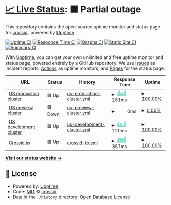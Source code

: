 # [📈 Live Status](https://status.crossid.io): <!--live status--> **🟧 Partial outage**

This repository contains the open-source uptime monitor and status page for [crossid](https://status.crossid.io), powered by [Upptime](https://github.com/upptime/upptime).

[![Uptime CI](https://github.com/crossid/status/workflows/Uptime%20CI/badge.svg)](https://github.com/crossid/status/actions?query=workflow%3A%22Uptime+CI%22)
[![Response Time CI](https://github.com/crossid/status/workflows/Response%20Time%20CI/badge.svg)](https://github.com/crossid/status/actions?query=workflow%3A%22Response+Time+CI%22)
[![Graphs CI](https://github.com/crossid/status/workflows/Graphs%20CI/badge.svg)](https://github.com/crossid/status/actions?query=workflow%3A%22Graphs+CI%22)
[![Static Site CI](https://github.com/crossid/status/workflows/Static%20Site%20CI/badge.svg)](https://github.com/crossid/status/actions?query=workflow%3A%22Static+Site+CI%22)
[![Summary CI](https://github.com/crossid/status/workflows/Summary%20CI/badge.svg)](https://github.com/crossid/status/actions?query=workflow%3A%22Summary+CI%22)

With [Upptime](https://upptime.js.org), you can get your own unlimited and free uptime monitor and status page, powered entirely by a GitHub repository. We use [Issues](https://github.com/crossid/status/issues) as incident reports, [Actions](https://github.com/crossid/status/actions) as uptime monitors, and [Pages](https://status.crossid.io) for the status page.

<!--start: status pages-->
<!-- This summary is generated by Upptime (https://github.com/upptime/upptime) -->
<!-- Do not edit this manually, your changes will be overwritten -->
<!-- prettier-ignore -->
| URL | Status | History | Response Time | Uptime |
| --- | ------ | ------- | ------------- | ------ |
| <img alt="" src="https://icons.duckduckgo.com/ip3/crossid.us.crossid.io.ico" height="13"> [US production cluster](https://crossid.us.crossid.io/api/cluster/v1/health/ready) | 🟩 Up | [us-production-cluster.yml](https://github.com/crossid/status/commits/HEAD/history/us-production-cluster.yml) | <details><summary><img alt="Response time graph" src="./graphs/us-production-cluster/response-time-week.png" height="20"> 151ms</summary><br><a href="https://status.crossid.io/history/us-production-cluster"><img alt="Response time 135" src="https://img.shields.io/endpoint?url=https%3A%2F%2Fraw.githubusercontent.com%2Fcrossid%2Fstatus%2FHEAD%2Fapi%2Fus-production-cluster%2Fresponse-time.json"></a><br><a href="https://status.crossid.io/history/us-production-cluster"><img alt="24-hour response time 86" src="https://img.shields.io/endpoint?url=https%3A%2F%2Fraw.githubusercontent.com%2Fcrossid%2Fstatus%2FHEAD%2Fapi%2Fus-production-cluster%2Fresponse-time-day.json"></a><br><a href="https://status.crossid.io/history/us-production-cluster"><img alt="7-day response time 151" src="https://img.shields.io/endpoint?url=https%3A%2F%2Fraw.githubusercontent.com%2Fcrossid%2Fstatus%2FHEAD%2Fapi%2Fus-production-cluster%2Fresponse-time-week.json"></a><br><a href="https://status.crossid.io/history/us-production-cluster"><img alt="30-day response time 135" src="https://img.shields.io/endpoint?url=https%3A%2F%2Fraw.githubusercontent.com%2Fcrossid%2Fstatus%2FHEAD%2Fapi%2Fus-production-cluster%2Fresponse-time-month.json"></a><br><a href="https://status.crossid.io/history/us-production-cluster"><img alt="1-year response time 135" src="https://img.shields.io/endpoint?url=https%3A%2F%2Fraw.githubusercontent.com%2Fcrossid%2Fstatus%2FHEAD%2Fapi%2Fus-production-cluster%2Fresponse-time-year.json"></a></details> | <details><summary><a href="https://status.crossid.io/history/us-production-cluster">100.00%</a></summary><a href="https://status.crossid.io/history/us-production-cluster"><img alt="All-time uptime 96.94%" src="https://img.shields.io/endpoint?url=https%3A%2F%2Fraw.githubusercontent.com%2Fcrossid%2Fstatus%2FHEAD%2Fapi%2Fus-production-cluster%2Fuptime.json"></a><br><a href="https://status.crossid.io/history/us-production-cluster"><img alt="24-hour uptime 100.00%" src="https://img.shields.io/endpoint?url=https%3A%2F%2Fraw.githubusercontent.com%2Fcrossid%2Fstatus%2FHEAD%2Fapi%2Fus-production-cluster%2Fuptime-day.json"></a><br><a href="https://status.crossid.io/history/us-production-cluster"><img alt="7-day uptime 100.00%" src="https://img.shields.io/endpoint?url=https%3A%2F%2Fraw.githubusercontent.com%2Fcrossid%2Fstatus%2FHEAD%2Fapi%2Fus-production-cluster%2Fuptime-week.json"></a><br><a href="https://status.crossid.io/history/us-production-cluster"><img alt="30-day uptime 100.00%" src="https://img.shields.io/endpoint?url=https%3A%2F%2Fraw.githubusercontent.com%2Fcrossid%2Fstatus%2FHEAD%2Fapi%2Fus-production-cluster%2Fuptime-month.json"></a><br><a href="https://status.crossid.io/history/us-production-cluster"><img alt="1-year uptime 96.94%" src="https://img.shields.io/endpoint?url=https%3A%2F%2Fraw.githubusercontent.com%2Fcrossid%2Fstatus%2FHEAD%2Fapi%2Fus-production-cluster%2Fuptime-year.json"></a></details>
| <img alt="" src="https://icons.duckduckgo.com/ip3/crossid.us.preview.crossid.io.ico" height="13"> [US preview cluster](https://crossid.us.preview.crossid.io/api/cluster/v1/health/ready) | 🟥 Down | [us-preview-cluster.yml](https://github.com/crossid/status/commits/HEAD/history/us-preview-cluster.yml) | <details><summary><img alt="Response time graph" src="./graphs/us-preview-cluster/response-time-week.png" height="20"> 0ms</summary><br><a href="https://status.crossid.io/history/us-preview-cluster"><img alt="Response time 125" src="https://img.shields.io/endpoint?url=https%3A%2F%2Fraw.githubusercontent.com%2Fcrossid%2Fstatus%2FHEAD%2Fapi%2Fus-preview-cluster%2Fresponse-time.json"></a><br><a href="https://status.crossid.io/history/us-preview-cluster"><img alt="24-hour response time 0" src="https://img.shields.io/endpoint?url=https%3A%2F%2Fraw.githubusercontent.com%2Fcrossid%2Fstatus%2FHEAD%2Fapi%2Fus-preview-cluster%2Fresponse-time-day.json"></a><br><a href="https://status.crossid.io/history/us-preview-cluster"><img alt="7-day response time 0" src="https://img.shields.io/endpoint?url=https%3A%2F%2Fraw.githubusercontent.com%2Fcrossid%2Fstatus%2FHEAD%2Fapi%2Fus-preview-cluster%2Fresponse-time-week.json"></a><br><a href="https://status.crossid.io/history/us-preview-cluster"><img alt="30-day response time 0" src="https://img.shields.io/endpoint?url=https%3A%2F%2Fraw.githubusercontent.com%2Fcrossid%2Fstatus%2FHEAD%2Fapi%2Fus-preview-cluster%2Fresponse-time-month.json"></a><br><a href="https://status.crossid.io/history/us-preview-cluster"><img alt="1-year response time 125" src="https://img.shields.io/endpoint?url=https%3A%2F%2Fraw.githubusercontent.com%2Fcrossid%2Fstatus%2FHEAD%2Fapi%2Fus-preview-cluster%2Fresponse-time-year.json"></a></details> | <details><summary><a href="https://status.crossid.io/history/us-preview-cluster">0.00%</a></summary><a href="https://status.crossid.io/history/us-preview-cluster"><img alt="All-time uptime 28.03%" src="https://img.shields.io/endpoint?url=https%3A%2F%2Fraw.githubusercontent.com%2Fcrossid%2Fstatus%2FHEAD%2Fapi%2Fus-preview-cluster%2Fuptime.json"></a><br><a href="https://status.crossid.io/history/us-preview-cluster"><img alt="24-hour uptime 0.00%" src="https://img.shields.io/endpoint?url=https%3A%2F%2Fraw.githubusercontent.com%2Fcrossid%2Fstatus%2FHEAD%2Fapi%2Fus-preview-cluster%2Fuptime-day.json"></a><br><a href="https://status.crossid.io/history/us-preview-cluster"><img alt="7-day uptime 0.00%" src="https://img.shields.io/endpoint?url=https%3A%2F%2Fraw.githubusercontent.com%2Fcrossid%2Fstatus%2FHEAD%2Fapi%2Fus-preview-cluster%2Fuptime-week.json"></a><br><a href="https://status.crossid.io/history/us-preview-cluster"><img alt="30-day uptime 1.38%" src="https://img.shields.io/endpoint?url=https%3A%2F%2Fraw.githubusercontent.com%2Fcrossid%2Fstatus%2FHEAD%2Fapi%2Fus-preview-cluster%2Fuptime-month.json"></a><br><a href="https://status.crossid.io/history/us-preview-cluster"><img alt="1-year uptime 28.03%" src="https://img.shields.io/endpoint?url=https%3A%2F%2Fraw.githubusercontent.com%2Fcrossid%2Fstatus%2FHEAD%2Fapi%2Fus-preview-cluster%2Fuptime-year.json"></a></details>
| <img alt="" src="https://icons.duckduckgo.com/ip3/crossid.us.dev.crossid.io.ico" height="13"> [US development cluster](https://crossid.us.dev.crossid.io/api/cluster/v1/health/ready) | 🟩 Up | [us-development-cluster.yml](https://github.com/crossid/status/commits/HEAD/history/us-development-cluster.yml) | <details><summary><img alt="Response time graph" src="./graphs/us-development-cluster/response-time-week.png" height="20"> 120ms</summary><br><a href="https://status.crossid.io/history/us-development-cluster"><img alt="Response time 128" src="https://img.shields.io/endpoint?url=https%3A%2F%2Fraw.githubusercontent.com%2Fcrossid%2Fstatus%2FHEAD%2Fapi%2Fus-development-cluster%2Fresponse-time.json"></a><br><a href="https://status.crossid.io/history/us-development-cluster"><img alt="24-hour response time 83" src="https://img.shields.io/endpoint?url=https%3A%2F%2Fraw.githubusercontent.com%2Fcrossid%2Fstatus%2FHEAD%2Fapi%2Fus-development-cluster%2Fresponse-time-day.json"></a><br><a href="https://status.crossid.io/history/us-development-cluster"><img alt="7-day response time 120" src="https://img.shields.io/endpoint?url=https%3A%2F%2Fraw.githubusercontent.com%2Fcrossid%2Fstatus%2FHEAD%2Fapi%2Fus-development-cluster%2Fresponse-time-week.json"></a><br><a href="https://status.crossid.io/history/us-development-cluster"><img alt="30-day response time 151" src="https://img.shields.io/endpoint?url=https%3A%2F%2Fraw.githubusercontent.com%2Fcrossid%2Fstatus%2FHEAD%2Fapi%2Fus-development-cluster%2Fresponse-time-month.json"></a><br><a href="https://status.crossid.io/history/us-development-cluster"><img alt="1-year response time 128" src="https://img.shields.io/endpoint?url=https%3A%2F%2Fraw.githubusercontent.com%2Fcrossid%2Fstatus%2FHEAD%2Fapi%2Fus-development-cluster%2Fresponse-time-year.json"></a></details> | <details><summary><a href="https://status.crossid.io/history/us-development-cluster">100.00%</a></summary><a href="https://status.crossid.io/history/us-development-cluster"><img alt="All-time uptime 100.00%" src="https://img.shields.io/endpoint?url=https%3A%2F%2Fraw.githubusercontent.com%2Fcrossid%2Fstatus%2FHEAD%2Fapi%2Fus-development-cluster%2Fuptime.json"></a><br><a href="https://status.crossid.io/history/us-development-cluster"><img alt="24-hour uptime 100.00%" src="https://img.shields.io/endpoint?url=https%3A%2F%2Fraw.githubusercontent.com%2Fcrossid%2Fstatus%2FHEAD%2Fapi%2Fus-development-cluster%2Fuptime-day.json"></a><br><a href="https://status.crossid.io/history/us-development-cluster"><img alt="7-day uptime 100.00%" src="https://img.shields.io/endpoint?url=https%3A%2F%2Fraw.githubusercontent.com%2Fcrossid%2Fstatus%2FHEAD%2Fapi%2Fus-development-cluster%2Fuptime-week.json"></a><br><a href="https://status.crossid.io/history/us-development-cluster"><img alt="30-day uptime 100.00%" src="https://img.shields.io/endpoint?url=https%3A%2F%2Fraw.githubusercontent.com%2Fcrossid%2Fstatus%2FHEAD%2Fapi%2Fus-development-cluster%2Fuptime-month.json"></a><br><a href="https://status.crossid.io/history/us-development-cluster"><img alt="1-year uptime 100.00%" src="https://img.shields.io/endpoint?url=https%3A%2F%2Fraw.githubusercontent.com%2Fcrossid%2Fstatus%2FHEAD%2Fapi%2Fus-development-cluster%2Fuptime-year.json"></a></details>
| <img alt="" src="https://icons.duckduckgo.com/ip3/crossid.io.ico" height="13"> [Crossid.io](https://crossid.io) | 🟩 Up | [crossid-io.yml](https://github.com/crossid/status/commits/HEAD/history/crossid-io.yml) | <details><summary><img alt="Response time graph" src="./graphs/crossid-io/response-time-week.png" height="20"> 357ms</summary><br><a href="https://status.crossid.io/history/crossid-io"><img alt="Response time 332" src="https://img.shields.io/endpoint?url=https%3A%2F%2Fraw.githubusercontent.com%2Fcrossid%2Fstatus%2FHEAD%2Fapi%2Fcrossid-io%2Fresponse-time.json"></a><br><a href="https://status.crossid.io/history/crossid-io"><img alt="24-hour response time 213" src="https://img.shields.io/endpoint?url=https%3A%2F%2Fraw.githubusercontent.com%2Fcrossid%2Fstatus%2FHEAD%2Fapi%2Fcrossid-io%2Fresponse-time-day.json"></a><br><a href="https://status.crossid.io/history/crossid-io"><img alt="7-day response time 357" src="https://img.shields.io/endpoint?url=https%3A%2F%2Fraw.githubusercontent.com%2Fcrossid%2Fstatus%2FHEAD%2Fapi%2Fcrossid-io%2Fresponse-time-week.json"></a><br><a href="https://status.crossid.io/history/crossid-io"><img alt="30-day response time 356" src="https://img.shields.io/endpoint?url=https%3A%2F%2Fraw.githubusercontent.com%2Fcrossid%2Fstatus%2FHEAD%2Fapi%2Fcrossid-io%2Fresponse-time-month.json"></a><br><a href="https://status.crossid.io/history/crossid-io"><img alt="1-year response time 332" src="https://img.shields.io/endpoint?url=https%3A%2F%2Fraw.githubusercontent.com%2Fcrossid%2Fstatus%2FHEAD%2Fapi%2Fcrossid-io%2Fresponse-time-year.json"></a></details> | <details><summary><a href="https://status.crossid.io/history/crossid-io">100.00%</a></summary><a href="https://status.crossid.io/history/crossid-io"><img alt="All-time uptime 99.99%" src="https://img.shields.io/endpoint?url=https%3A%2F%2Fraw.githubusercontent.com%2Fcrossid%2Fstatus%2FHEAD%2Fapi%2Fcrossid-io%2Fuptime.json"></a><br><a href="https://status.crossid.io/history/crossid-io"><img alt="24-hour uptime 100.00%" src="https://img.shields.io/endpoint?url=https%3A%2F%2Fraw.githubusercontent.com%2Fcrossid%2Fstatus%2FHEAD%2Fapi%2Fcrossid-io%2Fuptime-day.json"></a><br><a href="https://status.crossid.io/history/crossid-io"><img alt="7-day uptime 100.00%" src="https://img.shields.io/endpoint?url=https%3A%2F%2Fraw.githubusercontent.com%2Fcrossid%2Fstatus%2FHEAD%2Fapi%2Fcrossid-io%2Fuptime-week.json"></a><br><a href="https://status.crossid.io/history/crossid-io"><img alt="30-day uptime 100.00%" src="https://img.shields.io/endpoint?url=https%3A%2F%2Fraw.githubusercontent.com%2Fcrossid%2Fstatus%2FHEAD%2Fapi%2Fcrossid-io%2Fuptime-month.json"></a><br><a href="https://status.crossid.io/history/crossid-io"><img alt="1-year uptime 99.99%" src="https://img.shields.io/endpoint?url=https%3A%2F%2Fraw.githubusercontent.com%2Fcrossid%2Fstatus%2FHEAD%2Fapi%2Fcrossid-io%2Fuptime-year.json"></a></details>

<!--end: status pages-->

[**Visit our status website →**](https://status.crossid.io)

## 📄 License

- Powered by: [Upptime](https://github.com/upptime/upptime)
- Code: [MIT](./LICENSE) © [crossid](https://status.crossid.io)
- Data in the `./history` directory: [Open Database License](https://opendatacommons.org/licenses/odbl/1-0/)
